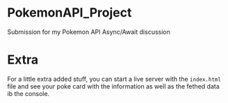 # PokemonAPI_Project

Submission for my Pokemon API Async/Await discussion
<br>

# Extra

For a little extra added stuff, you can start a live server with the `index.html` file and see your poke card with the information as well as the fethed data ib the console.
